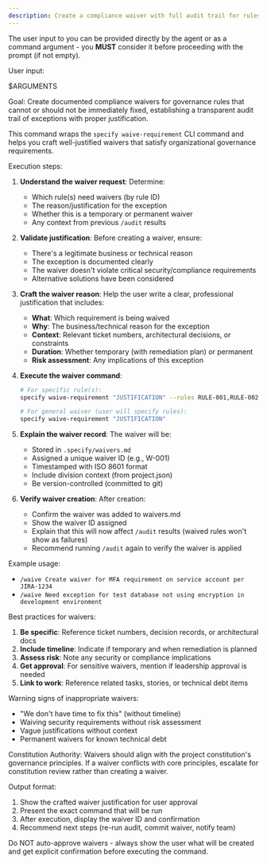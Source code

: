 ```yaml
---
description: Create a compliance waiver with full audit trail for rules that require valid exceptions.
---
```


The user input to you can be provided directly by the agent or as a command argument - you **MUST** consider it before proceeding with the prompt (if not empty).

User input:

$ARGUMENTS

Goal: Create documented compliance waivers for governance rules that cannot or should not be immediately fixed, establishing a transparent audit trail of exceptions with proper justification.

This command wraps the `specify waive-requirement` CLI command and helps you craft well-justified waivers that satisfy organizational governance requirements.

Execution steps:

1. **Understand the waiver request**: Determine:
   - Which rule(s) need waivers (by rule ID)
   - The reason/justification for the exception
   - Whether this is a temporary or permanent waiver
   - Any context from previous `/audit` results

2. **Validate justification**: Before creating a waiver, ensure:
   - There's a legitimate business or technical reason
   - The exception is documented clearly
   - The waiver doesn't violate critical security/compliance requirements
   - Alternative solutions have been considered

3. **Craft the waiver reason**: Help the user write a clear, professional justification that includes:
   - **What**: Which requirement is being waived
   - **Why**: The business/technical reason for the exception
   - **Context**: Relevant ticket numbers, architectural decisions, or constraints
   - **Duration**: Whether temporary (with remediation plan) or permanent
   - **Risk assessment**: Any implications of this exception

4. **Execute the waiver command**:
   ```bash
   # For specific rule(s):
   specify waive-requirement "JUSTIFICATION" --rules RULE-001,RULE-002
   
   # For general waiver (user will specify rules):
   specify waive-requirement "JUSTIFICATION"
   ```

5. **Explain the waiver record**: The waiver will be:
   - Stored in `.specify/waivers.md`
   - Assigned a unique waiver ID (e.g., W-001)
   - Timestamped with ISO 8601 format
   - Include division context (from project.json)
   - Be version-controlled (committed to git)

6. **Verify waiver creation**: After creation:
   - Confirm the waiver was added to waivers.md
   - Show the waiver ID assigned
   - Explain that this will now affect `/audit` results (waived rules won't show as failures)
   - Recommend running `/audit` again to verify the waiver is applied

Example usage:
- `/waive Create waiver for MFA requirement on service account per JIRA-1234`
- `/waive Need exception for test database not using encryption in development environment`

Best practices for waivers:
1. **Be specific**: Reference ticket numbers, decision records, or architectural docs
2. **Include timeline**: Indicate if temporary and when remediation is planned
3. **Assess risk**: Note any security or compliance implications
4. **Get approval**: For sensitive waivers, mention if leadership approval is needed
5. **Link to work**: Reference related tasks, stories, or technical debt items

Warning signs of inappropriate waivers:
- "We don't have time to fix this" (without timeline)
- Waiving security requirements without risk assessment
- Vague justifications without context
- Permanent waivers for known technical debt

Constitution Authority: Waivers should align with the project constitution's governance principles. If a waiver conflicts with core principles, escalate for constitution review rather than creating a waiver.

Output format: 
1. Show the crafted waiver justification for user approval
2. Present the exact command that will be run
3. After execution, display the waiver ID and confirmation
4. Recommend next steps (re-run audit, commit waiver, notify team)

Do NOT auto-approve waivers - always show the user what will be created and get explicit confirmation before executing the command.
